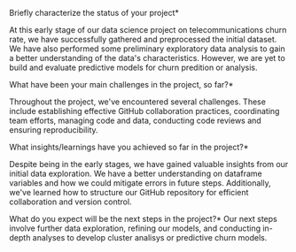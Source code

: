 
Briefly characterize the status of your project*

At this early stage of our data science project on telecommunications churn rate, we have successfully gathered and preprocessed the initial dataset. We have also performed some preliminary exploratory data analysis  to gain a better understanding of the data's characteristics. However, we are yet to build and evaluate predictive models for churn predition or analysis.

What have been your main challenges in the project, so far?*

Throughout the project, we've encountered several challenges. These include establishing effective GitHub collaboration practices, coordinating team efforts, managing code and data, conducting code reviews and ensuring reproducibility.

What insights/learnings have you achieved so far in the project?*

Despite being in the early stages, we have gained valuable insights from our initial data exploration. We have a better understanding on dataframe variables and how we could mitigate errors in future steps. 
Additionally, we've learned how to structure our GitHub repository for efficient collaboration and version control.

What do you expect will be the next steps in the project?*
Our next steps involve further data exploration, refining our models, and conducting in-depth analyses to develop cluster analisys or predictive churn models.